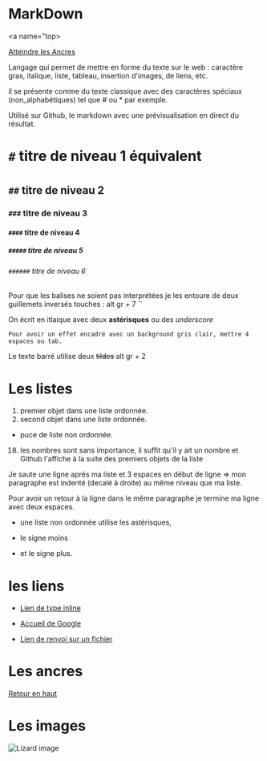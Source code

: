 # MarkDown

<a name="top>

[Atteindre les Ancres](#ancres)

Langage qui permet de mettre en forme du texte sur le web : caractère gras, italique, liste, tableau, insertion d'images, de liens, etc.

il se présente comme du texte classique avec des caractères spéciaux (non_alphabétiques) tel que # ou * par exemple.

Utilisé sur Github, le markdown avec une prévisualisation en direct du résultat.

# `#` titre de niveau 1 équivalent <h1></h1>
## `##` titre de niveau 2 
### `###` titre de niveau 3  
#### `####` titre de niveau 4
##### `#####` titre de niveau 5
###### `######` titre de niveau 6

Pour que les balises ne soient pas interprétées je les entoure de deux guillemets inversés touches : alt gr + 7 ``

On écrit en itlaique avec deux **astérisques** ou des _underscore_

    Pour avoir un effet encadré avec un background gris clair, mettre 4 espaces ou tab.
Le texte barré utilise deux ~~tildes~~ alt gr + 2

# Les listes

1. premier objet dans une liste ordonnée.
2. second objet dans une liste ordonnée.
* puce de liste non ordonnée.

18. les nombres sont sans importance, il suffit qu'il y ait un nombre et Github l'affiche à la suite des premiers objets de la liste

Je saute une ligne après ma liste et 3 espaces en début de ligne => mon paragraphe est indenté (decalé à droite) au même niveau que ma liste.

   Pour avoir un retour à la ligne dans le même paragraphe je termine ma ligne avec deux espaces.

   * une liste non ordonnée utilise les astérisques,  
   - le signe moins  
   + et le signe plus.

# les liens 

* [Lien de type inline](http://www.google.com)

* [Accueil de Google](http://www.google.com)

* [Lien de renvoi sur un fichier](https://github.com/Momoba783/support_poissy/blob/master/README.md)

# Les ancres

<a name="ancres">

[Retour en haut](#top)

# Les images
![Lizard image](https://media.giphy.com/media/9MFsKQ8A6HCN2/giphy.gif)